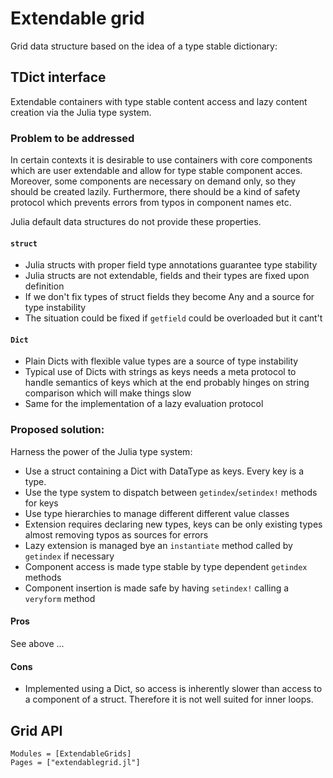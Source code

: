 # Extendable grid

Grid data structure based on the idea of a type stable dictionary:
## TDict interface

Extendable  containers with type stable content access and lazy content creation via the Julia type system.

### Problem to be addressed

In certain contexts it is desirable to use containers with core components
which are user extendable and allow for type stable component acces. Moreover,
some components are necessary on demand only, so they should be created lazily.
Furthermore, there should be a kind of safety protocol which prevents errors
from typos in component names etc.

Julia default data structures do not provide these properties.

#### `struct` 
  - Julia structs with proper field type annotations guarantee type stability
  - Julia structs are not extendable, fields and their types are fixed upon definition
  - If we don't fix types of struct fields they become Any and a source 
    for type instability
  - The situation could be fixed if `getfield` could be overloaded but it cant't

#### `Dict`
  - Plain Dicts with flexible value types are a source of type instability
  - Typical use of Dicts with strings as keys needs a meta protocol to handle
    semantics of keys which at the end probably hinges on string comparison which
    will make things slow
  - Same for the implementation of a lazy evaluation protocol

### Proposed solution:

Harness the power of the Julia type system: 
- Use a struct containing a  Dict with DataType as keys. Every key is a type.
- Use the type system to dispatch between  `getindex`/`setindex!` methods for keys
- Use type hierarchies to manage different different value classes
- Extension requires declaring new types, keys can be only existing types almost removing
  typos as sources for errors
- Lazy extension is managed bye an  `instantiate` method called by `getindex` if necessary
- Component access is made type stable by type dependent `getindex` methods
- Component insertion is made safe by having  `setindex!`  calling a `veryform` method

#### Pros
See above ...

#### Cons
- Implemented using a Dict, so access is inherently slower than access to a component
  of a struct. Therefore it is not well suited for inner loops.




## Grid API

```@autodocs
Modules = [ExtendableGrids]
Pages = ["extendablegrid.jl"]
```

